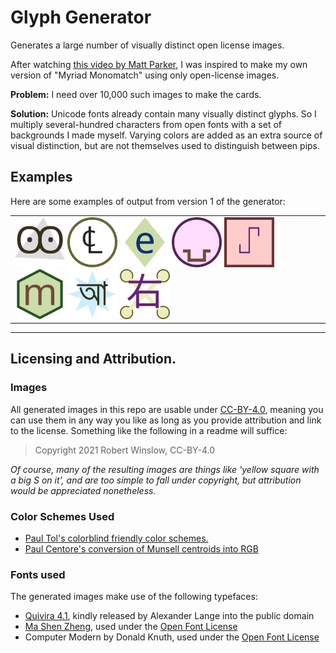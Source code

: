 # Glyph Generator
Generates a large number of visually distinct open license images.

After watching [this video by Matt Parker](https://www.youtube.com/watch?v=VTDKqW_GLkw), I was inspired to make my own version of "Myriad Monomatch" using only open-license images.


**Problem:** I need over 10,000 such images to make the cards.

**Solution:** Unicode fonts already contain many visually distinct glyphs. So I multiply several-hundred characters from open fonts with a set of backgrounds I made myself.
Varying colors are added as an extra source of visual distinction, but are not themselves used to distinguish between pips.



## Examples

Here are some examples of output from version 1 of the generator: 

<table><tr><td>
<img src="v1-SVGfill/outputvectors/glyph3-127.svg" width="80">
<img src="v1-SVGfill/outputvectors/glyph4-147.svg" width="80">
<img src="v1-SVGfill/outputvectors/glyph5-28.svg" width="80">
<img src="v1-SVGfill/outputvectors/glyph2-400.svg" width="80">
<img src="v1-SVGfill/outputvectors/glyph1-299.svg" width="80">
<img src="v1-SVGfill/outputvectors/glyph6-36.svg" width="80">
<img src="v1-SVGfill/outputvectors/glyph7-99.svg" width="80">
<img src="v1-SVGfill/outputvectors/glyph8-536.svg" width="80">
</td></tr></table>

---

## Licensing and Attribution.


### Images
All generated images in this repo are usable under [CC-BY-4.0](https://creativecommons.org/licenses/by/4.0/), 
meaning you can use them in any way you like as long as you provide attribution and link to the license. 
Something like the following in a readme will suffice:

> Copyright 2021 Robert Winslow, CC-BY-4.0

_Of course, many of the resulting images are things like 'yellow square with a big S on it', and are too simple to fall under copyright, but attribution would be appreciated nonetheless._

### Color Schemes Used
- [Paul Tol's colorblind friendly color schemes.](https://personal.sron.nl/~pault/)
- [Paul Centore's conversion of Munsell centroids into RGB](https://www.munsellcolourscienceforpainters.com/ISCCNBS/ISCCNBSSystem.html)


### Fonts used

The generated images make use of the following typefaces:
- [Quivira 4.1](http://www.quivira-font.com/), kindly released by Alexander Lange into the public domain 
- [Ma Shen Zheng](https://fonts.google.com/specimen/Ma+Shan+Zheng#glyphs), used under the [Open Font License](https://scripts.sil.org/cms/scripts/page.php?site_id=nrsi&id=OFL)
- Computer Modern by Donald Knuth, used under the [Open Font License](https://scripts.sil.org/cms/scripts/page.php?site_id=nrsi&id=OFL)


